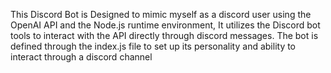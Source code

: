 This Discord Bot is Designed to mimic myself as a discord user using the OpenAI API and the Node.js runtime environment,
It utilizes the Discord bot tools to interact with the API directly through discord messages.
The bot is defined through the index.js file to set up its personality and ability to interact through a discord channel
